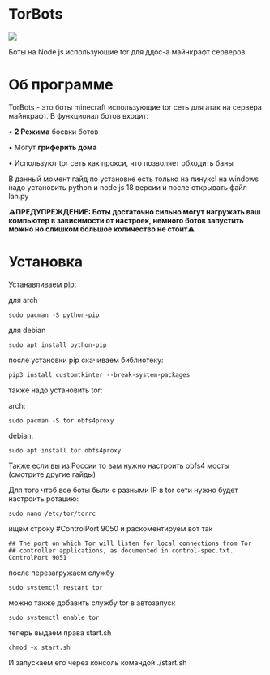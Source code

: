 # TorBots
![](https://komarev.com/ghpvc/?username=kiktor12358)

Боты на Node js использующие tor для ддос-а майнкрафт серверов

# Об программе
TorBots - это боты minecraft использующие tor сеть для атак на сервера майнкрафт.
В функционал ботов входит:

• **2 Режима** боевки ботов

• Могут **гриферить дома**

• Используют tor сеть как прокси, что позволяет обходить баны

В данный момент гайд по установке есть только на линукс! на windows надо установить python и node js 18 версии и после открывать файл lan.py

**⚠️ПРЕДУПРЕЖДЕНИЕ: Боты достаточно сильно могут нагружать ваш компьютер в зависимости от настроек, немного ботов запустить можно но слишком большое количество не стоит⚠️**

# Установка
Устанавливаем pip:

для arch
```
sudo pacman -S python-pip
```
для debian
```
sudo apt install python-pip
```


после установки pip скачиваем библиотеку:
```
pip3 install customtkinter --break-system-packages
```

также надо установить tor:

arch:
```
sudo pacman -S tor obfs4proxy
```
debian:
```
sudo apt install tor obfs4proxy
```

Также если вы из России то вам нужно настроить obfs4 мосты (смотрите другие гайды)


Для того чтоб все боты были с разными IP в tor сети нужно будет настроить ротацию:
```
sudo nano /etc/tor/torrc
```

ищем строку #ControlPort 9050 и раскоментируем вот так
```
## The port on which Tor will listen for local connections from Tor
## controller applications, as documented in control-spec.txt.
ControlPort 9051
```

после перезагружаем службу
```
sudo systemctl restart tor
```
можно также добавить службу tor в автозапуск
```
sudo systemctl enable tor
```

теперь выдаем права start.sh
```
chmod +x start.sh
```

И запускаем его через консоль командой ./start.sh